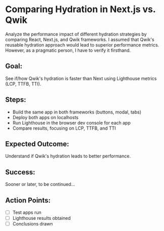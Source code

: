 # Comparing Hydration in Next.js vs. Qwik

Analyze the performance impact of different hydration strategies by comparing React, Next.js, and Qwik frameworks. I assumed that Qwik's reusable hydration approach would lead to superior performance metrics. However, as a pragmatic person, I have to verify it firsthand.

## Goal:

See if/how Qwik's hydration is faster than Next using Lighthouse metrics (LCP, TTFB, TTI).

## Steps:

- Build the same app in both frameworks (buttons, modal, tabs)
- Deploy both apps on localhosts
- Run Lighthouse in the browser dev console for each app
- Compare results, focusing on LCP, TTFB, and TTI

## Expected Outcome:

Understand if Qwik's hydration leads to better performance.

## Success: 
Sooner or later, to be continued...

## Action Points:

- [ ] Test apps run
- [ ] Lighthouse results obtained
- [ ] Conclusions drawn